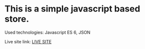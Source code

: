 <h1>
This is a simple javascript based store.
</h1>
<p>
Used technologies:
Javascript ES 6, JSON
</p>
Live site link:
<a href="https://focused-heyrovsky-ef8b66.netlify.app/"> LIVE SITE </a>
